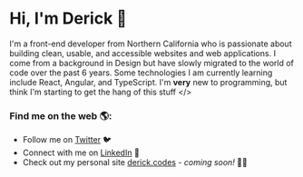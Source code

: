 # Hi, I'm Derick 👋

I'm a front-end developer from Northern California who is passionate about building clean, usable, and accessible websites and web applications. I come from a background in Design but have slowly migrated to the world of code over the past 6 years. Some technologies I am currently learning include React, Angular, and TypeScript. I'm **very** new to programming, but think I'm starting to get the hang of this stuff </>


### Find me on the web 🌎:
- Follow me on <a target="_blank" href="https://twitter.com/derickcodes">Twitter</a> 🐦
- Connect with me on <a target="_blank" href="https://www.linkedin.com/in/derickmoncado/">LinkedIn</a> 💼
- Check out my personal site <a target="_blank" href="#">derick.codes</a> - <i>coming soon!</i> 👨‍💻

